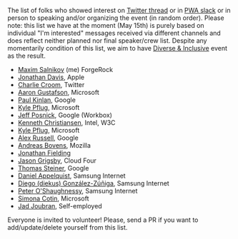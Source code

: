 The list of folks who showed interest on [Twitter thread](https://twitter.com/webmaxru/status/994448217159880704) or in [PWA slack](https://bit.ly/go-pwa-slack) or in person to speaking and/or organizing the event (in random order). Please note: this list we have at the moment (May 15th) is purely based on individual "I'm interested" messages received via different channels and does reflect neither planned nor final speaker/crew list. Despite any momentarily condition of this list, we aim to have [Diverse & Inclusive](https://github.com/webmaxru/progressive-web-conf/issues/6) event as the result.

- [Maxim Salnikov](https://twitter.com/webmaxru/) (me) ForgeRock
- [Jonathan Davis](https://twitter.com/jonathandavis), Apple
- [Charlie Croom](https://twitter.com/CharlieCroom), Twitter
- [Aaron Gustafson](https://twitter.com/AaronGustafson), Microsoft
- [Paul Kinlan](https://twitter.com/Paul_Kinlan), Google
- [Kyle Pflug](https://twitter.com/kylealden), Microsoft
- [Jeff Posnick](https://twitter.com/jeffposnick), Google (Workbox)
- [Kenneth Christiansen](https://twitter.com/kennethrohde), Intel, W3C
- [Kyle Pflug](https://twitter.com/kylealden), Microsoft
- [Alex Russell](https://twitter.com/slightlylate), Google
- [Andreas Bovens](https://twitter.com/andreasbovens), Mozilla
- [Jonathan Fielding](https://twitter.com/JonthanFielding)
- [Jason Grigsby](https://twitter.com/grigs), Cloud Four
- [Thomas Steiner](https://twitter.com/tomayac), Google
- [Daniel Appelquist](https://twitter.com/torgo), Samsung Internet
- [Diego (diekus) González-Zúñiga](https://twitter.com/diekus), Samsung Internet
- [Peter O'Shaughnessy](https://twitter.com/poshaughnessy), Samsung Internet
- [Simona Cotin](https://twitter.com/simona_cotin), Microsoft
- [Jad Joubran](https://twitter.com/JoubranJad), Self-employed

Everyone is invited to volunteer! Please, send a PR if you want to add/update/delete yourself from this list.





